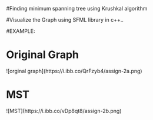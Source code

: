 #Finding minimum spanning tree using Krushkal algorithm

#Visualize the Graph using SFML library in c++..

#EXAMPLE:

<h1>Original Graph</h1>
![orginal graph](https://i.ibb.co/QrFzyb4/assign-2a.png)

<h1>MST</h1>
![MST](https://i.ibb.co/vDp8qt8/assign-2b.png)
